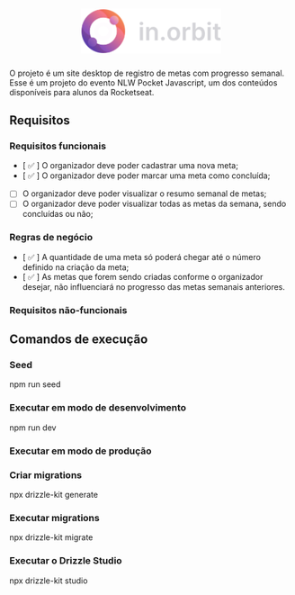 <h1 align="center">
    <img alt="NLW Pocket logo" title="#NLW-Pocket-logo" src="../.github/logo.svg" width="250px" />
</h1>

O projeto é um site desktop de registro de metas com progresso semanal. Esse é um projeto do evento NLW Pocket Javascript, um dos conteúdos disponíveis para alunos da Rocketseat.

## Requisitos

### Requisitos funcionais

- [ ✅ ] O organizador deve poder cadastrar uma nova meta;
- [ ✅ ] O organizador deve poder marcar uma meta como concluída;
- [  ] O organizador deve poder visualizar o resumo semanal de metas;
- [  ] O organizador deve poder visualizar todas as metas da semana, sendo concluídas ou não;

### Regras de negócio

- [ ✅ ] A quantidade de uma meta só poderá chegar até o número definido na criação da meta;
- [ ✅ ] As metas que forem sendo criadas conforme o organizador desejar, não influenciará no progresso das metas semanais anteriores.

### Requisitos não-funcionais

## Comandos de execução

### Seed
npm run seed

### Executar em modo de desenvolvimento
npm run dev

### Executar em modo de produção

### Criar migrations
npx drizzle-kit generate

### Executar migrations
npx drizzle-kit migrate

### Executar o Drizzle Studio
npx drizzle-kit studio

